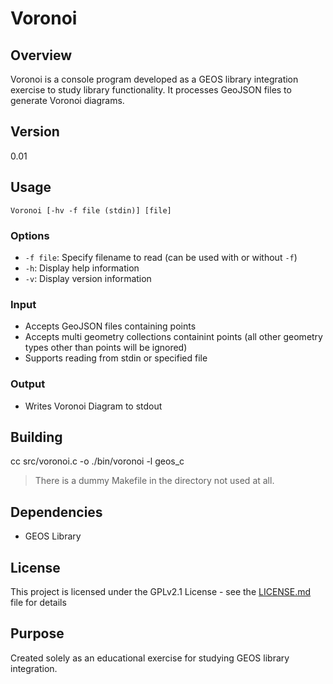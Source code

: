 # Voronoi

## Overview

Voronoi is a console program developed as a GEOS library integration exercise to study library functionality. It processes GeoJSON files to generate Voronoi diagrams.

## Version

0.01

## Usage

```
Voronoi [-hv -f file (stdin)] [file]
```

### Options

- `-f file`: Specify filename to read (can be used with or without `-f`)
- `-h`: Display help information
- `-v`: Display version information

### Input

- Accepts GeoJSON files containing points
- Accepts multi geometry collections containint points (all other geometry types other than points will be ignored)
- Supports reading from stdin or specified file

### Output

- Writes Voronoi Diagram to stdout

## Building

cc src/voronoi.c -o ./bin/voronoi -l geos_c

> There is a dummy Makefile in the directory not used at all.

## Dependencies

- GEOS Library

## License

This project is licensed under the GPLv2.1 License - see the [LICENSE.md](LICENSE.md) file for details

## Purpose

Created solely as an educational exercise for studying GEOS library integration.